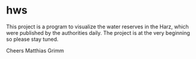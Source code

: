 # hws
This project is a program to visualize the water reserves in the Harz,
which were published by the authorities daily.
The project is at the very beginning so please stay tuned.

Cheers
  Matthias Grimm
